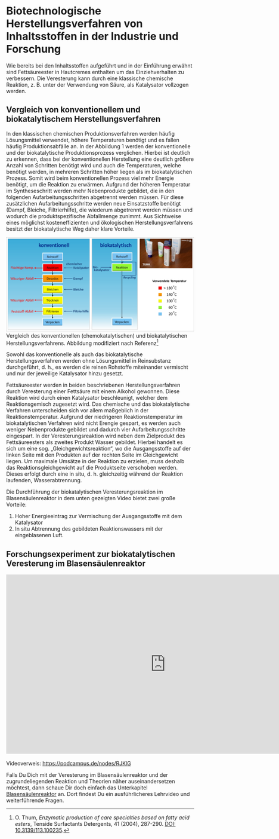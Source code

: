 # Biotechnologische Herstellungsverfahren von Inhaltsstoffen in der Industrie und Forschung

Wie bereits bei den Inhaltsstoffen aufgeführt und in der Einführung erwähnt sind Fettsäureester in Hautcremes enthalten um das Einziehverhalten zu verbessern.
Die Veresterung kann durch eine klassische chemische Reaktion, z. B. unter der Verwendung von Säure, als Katalysator vollzogen werden.

## Vergleich von konventionellem und biokatalytischem Herstellungsverfahren

In den klassischen chemischen Produktionsverfahren werden häufig Lösungsmittel verwendet, höhere Temperaturen benötigt und es fallen häufig Produktionsabfälle an.
In der Abbildung 1 werden der konventionelle und der biokatalytische Produktionsprozess verglichen. Hierbei ist deutlich zu erkennen,
dass bei der konventionellen Herstellung eine deutlich größere Anzahl von Schritten benötigt wird und auch die Temperaturen,
welche benötigt werden, in mehreren Schritten höher liegen als im biokatalytischen Prozess.
Somit wird beim konventionellen Prozess viel mehr Energie benötigt, um die Reaktion zu erwärmen.
Aufgrund der höheren Temperatur im Syntheseschritt werden mehr Nebenprodukte gebildet,
die in den folgenden Aufarbeitungsschritten abgetrennt werden müssen.
Für diese zusätzlichen Aufarbeitungsschritte werden neue Einsatzstoffe benötigt
(Dampf, Bleiche, Filtrierhilfe), die wiederum abgetrennt werden müssen und wodurch die produktspezifische Abfallmenge zunimmt.
Aus Sichtweise eines möglichst kosteneffizienten und ökologischen Herstellungsverfahrens besitzt der biokatalytische Weg daher klare Vorteile.

![Vergleich des konventionellen (chemokatalytischen) und biokatalytischen Herstellungsverfahrens.](./abb/schema/AbbBioverfahrstech.jpg) Vergleich des konventionellen (chemokatalytischen) und biokatalytischen Herstellungsverfahrens. Abbildung modifiziert nach Referenz[^1]

Sowohl das konventionelle als auch das biokatalytische Herstellungsverfahren werden
ohne Lösungsmittel in Reinsubstanz durchgeführt, d. h.,
es werden die reinen Rohstoffe miteinander vermischt und nur der jeweilige Katalysator hinzu gesetzt.

Fettsäureester werden in beiden beschriebenen Herstellungsverfahren durch Veresterung einer Fettsäure mit einem Alkohol gewonnen.
Diese Reaktion wird durch einen Katalysator beschleunigt, welcher dem Reaktionsgemisch zugesetzt wird.
Das chemische und das biokatalytische Verfahren unterscheiden sich vor allem maßgeblich in der Reaktionstemperatur.
Aufgrund der niedrigeren Reaktionstemperatur im biokatalytischen Verfahren wird nicht Erengie gespart,
es werden auch weniger Nebenprodukte gebildet und dadurch vier Aufarbeitungsschritte eingespart.
In der Veresterungsreaktion wird neben dem Zielprodukt des Fettsäureesters als zweites Produkt Wasser gebildet.
Hierbei handelt es sich um eine sog. „Gleichgewichtsreaktion“, wo die Ausgangsstoffe auf der linken Seite mit den
Produkten auf der rechten Seite im Gleichgewicht liegen. Um maximale Umsätze in der Reaktion zu erzielen,
muss deshalb das Reaktionsgleichgewicht auf die Produktseite verschoben werden.
Dieses erfolgt durch eine in situ, d. h. gleichzeitig während der Reaktion laufenden, Wasserabtrennung.

Die Durchführung der biokatalytischen Veresterungsreaktion im Blasensäulenreaktor in dem unten gezeigten Video bietet zwei große Vorteile:

1.	Hoher Energieeintrag zur Vermischung der Ausgangsstoffe mit dem Katalysator
2.	In situ Abtrennung des gebildeten Reaktionswassers mit der eingeblasenen Luft.


## Forschungsexperiment zur biokatalytischen Veresterung im Blasensäulenreaktor

<div class="videoWrapper">
<iframe src="https://podcampus.de/nodes/RJKlG/embed?vq=res0480" width="854" height="480" frameborder="0" seamless allowfullscreen></iframe>
</div>

<p class="videocaption">Videoverweis: <a href="https://podcampus.de/nodes/RJKlG" target="_blank">https://podcampus.de/nodes/RJKlG</a></p>

Falls Du Dich mit der Veresterung im Blasensäulenreaktor und der zugrundeliegenden
Reaktion und Theorien näher auseinandersetzen möchtest, dann schaue Dir doch einfach das
Unterkapitel [Blasensäulenreaktor](./studierende/emulsion-im-blasenreaktor.md) an.
Dort findest Du ein ausführlicheres Lehrvideo und weiterführende Fragen.

[^1]: O. Thum, *Enzymatic production of care specialties based on fatty acid esters*, Tenside Surfactants Detergents, 41 (2004), 287-290. [DOI: 10.3139/113.100235](https://doi.org/10.3139/113.100235).
